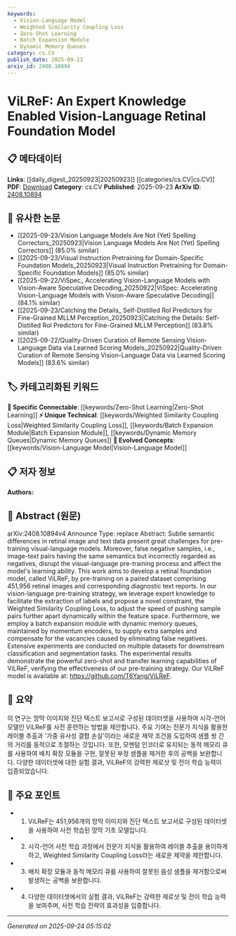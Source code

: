 ```yaml
---
keywords:
  - Vision-Language Model
  - Weighted Similarity Coupling Loss
  - Zero-Shot Learning
  - Batch Expansion Module
  - Dynamic Memory Queues
category: cs.CV
publish_date: 2025-09-23
arxiv_id: 2408.10894
---
```


<!-- KEYWORD_LINKING_METADATA:
{
  "processed_timestamp": "2025-09-24T05:15:02.726502",
  "vocabulary_version": "1.0",
  "selected_keywords": [
    "Vision-Language Model",
    "Weighted Similarity Coupling Loss",
    "Zero-Shot Learning",
    "Batch Expansion Module",
    "Dynamic Memory Queues"
  ],
  "rejected_keywords": [],
  "similarity_scores": {
    "Vision-Language Model": 0.88,
    "Weighted Similarity Coupling Loss": 0.7,
    "Zero-Shot Learning": 0.85,
    "Batch Expansion Module": 0.72,
    "Dynamic Memory Queues": 0.78
  },
  "extraction_method": "AI_prompt_based",
  "budget_applied": true,
  "candidates_json": {
    "candidates": [
      {
        "surface": "Vision-Language Retinal Foundation Model",
        "canonical": "Vision-Language Model",
        "aliases": [
          "ViLReF"
        ],
        "category": "evolved_concepts",
        "rationale": "This connects to the broader concept of vision-language models, which is crucial for understanding the integration of visual and textual data.",
        "novelty_score": 0.7,
        "connectivity_score": 0.85,
        "specificity_score": 0.8,
        "link_intent_score": 0.88
      },
      {
        "surface": "Weighted Similarity Coupling Loss",
        "canonical": "Weighted Similarity Coupling Loss",
        "aliases": [],
        "category": "unique_technical",
        "rationale": "This is a unique loss function introduced in the paper, which is essential for understanding the model's training process.",
        "novelty_score": 0.75,
        "connectivity_score": 0.65,
        "specificity_score": 0.85,
        "link_intent_score": 0.7
      },
      {
        "surface": "Zero-Shot Learning",
        "canonical": "Zero-Shot Learning",
        "aliases": [],
        "category": "specific_connectable",
        "rationale": "Zero-shot learning is a key capability of the model, linking it to broader trends in machine learning.",
        "novelty_score": 0.6,
        "connectivity_score": 0.9,
        "specificity_score": 0.7,
        "link_intent_score": 0.85
      },
      {
        "surface": "Batch Expansion Module",
        "canonical": "Batch Expansion Module",
        "aliases": [],
        "category": "unique_technical",
        "rationale": "This module is a novel component of the model architecture, important for understanding its data handling strategy.",
        "novelty_score": 0.65,
        "connectivity_score": 0.6,
        "specificity_score": 0.8,
        "link_intent_score": 0.72
      },
      {
        "surface": "Dynamic Memory Queues",
        "canonical": "Dynamic Memory Queues",
        "aliases": [],
        "category": "unique_technical",
        "rationale": "Dynamic memory queues are crucial for the model's ability to manage data efficiently during training.",
        "novelty_score": 0.68,
        "connectivity_score": 0.75,
        "specificity_score": 0.78,
        "link_intent_score": 0.78
      }
    ],
    "ban_list_suggestions": [
      "pre-training",
      "model's learning ability",
      "extensive experiments"
    ]
  },
  "decisions": [
    {
      "candidate_surface": "Vision-Language Retinal Foundation Model",
      "resolved_canonical": "Vision-Language Model",
      "decision": "linked",
      "scores": {
        "novelty": 0.7,
        "connectivity": 0.85,
        "specificity": 0.8,
        "link_intent": 0.88
      }
    },
    {
      "candidate_surface": "Weighted Similarity Coupling Loss",
      "resolved_canonical": "Weighted Similarity Coupling Loss",
      "decision": "linked",
      "scores": {
        "novelty": 0.75,
        "connectivity": 0.65,
        "specificity": 0.85,
        "link_intent": 0.7
      }
    },
    {
      "candidate_surface": "Zero-Shot Learning",
      "resolved_canonical": "Zero-Shot Learning",
      "decision": "linked",
      "scores": {
        "novelty": 0.6,
        "connectivity": 0.9,
        "specificity": 0.7,
        "link_intent": 0.85
      }
    },
    {
      "candidate_surface": "Batch Expansion Module",
      "resolved_canonical": "Batch Expansion Module",
      "decision": "linked",
      "scores": {
        "novelty": 0.65,
        "connectivity": 0.6,
        "specificity": 0.8,
        "link_intent": 0.72
      }
    },
    {
      "candidate_surface": "Dynamic Memory Queues",
      "resolved_canonical": "Dynamic Memory Queues",
      "decision": "linked",
      "scores": {
        "novelty": 0.68,
        "connectivity": 0.75,
        "specificity": 0.78,
        "link_intent": 0.78
      }
    }
  ]
}
-->

# ViLReF: An Expert Knowledge Enabled Vision-Language Retinal Foundation Model

## 📋 메타데이터

**Links**: [[daily_digest_20250923|20250923]] [[categories/cs.CV|cs.CV]]
**PDF**: [Download](https://arxiv.org/pdf/2408.10894.pdf)
**Category**: cs.CV
**Published**: 2025-09-23
**ArXiv ID**: [2408.10894](https://arxiv.org/abs/2408.10894)

## 🔗 유사한 논문
- [[2025-09-23/Vision Language Models Are Not (Yet) Spelling Correctors_20250923|Vision Language Models Are Not (Yet) Spelling Correctors]] (85.0% similar)
- [[2025-09-23/Visual Instruction Pretraining for Domain-Specific Foundation Models_20250923|Visual Instruction Pretraining for Domain-Specific Foundation Models]] (85.0% similar)
- [[2025-09-22/ViSpec_ Accelerating Vision-Language Models with Vision-Aware Speculative Decoding_20250922|ViSpec: Accelerating Vision-Language Models with Vision-Aware Speculative Decoding]] (84.1% similar)
- [[2025-09-23/Catching the Details_ Self-Distilled RoI Predictors for Fine-Grained MLLM Perception_20250923|Catching the Details: Self-Distilled RoI Predictors for Fine-Grained MLLM Perception]] (83.8% similar)
- [[2025-09-22/Quality-Driven Curation of Remote Sensing Vision-Language Data via Learned Scoring Models_20250922|Quality-Driven Curation of Remote Sensing Vision-Language Data via Learned Scoring Models]] (83.6% similar)

## 🏷️ 카테고리화된 키워드
**🔗 Specific Connectable**: [[keywords/Zero-Shot Learning|Zero-Shot Learning]]
**⚡ Unique Technical**: [[keywords/Weighted Similarity Coupling Loss|Weighted Similarity Coupling Loss]], [[keywords/Batch Expansion Module|Batch Expansion Module]], [[keywords/Dynamic Memory Queues|Dynamic Memory Queues]]
**🚀 Evolved Concepts**: [[keywords/Vision-Language Model|Vision-Language Model]]

## 📋 저자 정보

**Authors:** 

## 📄 Abstract (원문)

arXiv:2408.10894v4 Announce Type: replace 
Abstract: Subtle semantic differences in retinal image and text data present great challenges for pre-training visual-language models. Moreover, false negative samples, i.e., image-text pairs having the same semantics but incorrectly regarded as negatives, disrupt the visual-language pre-training process and affect the model's learning ability. This work aims to develop a retinal foundation model, called ViLReF, by pre-training on a paired dataset comprising 451,956 retinal images and corresponding diagnostic text reports. In our vision-language pre-training strategy, we leverage expert knowledge to facilitate the extraction of labels and propose a novel constraint, the Weighted Similarity Coupling Loss, to adjust the speed of pushing sample pairs further apart dynamically within the feature space. Furthermore, we employ a batch expansion module with dynamic memory queues, maintained by momentum encoders, to supply extra samples and compensate for the vacancies caused by eliminating false negatives. Extensive experiments are conducted on multiple datasets for downstream classification and segmentation tasks. The experimental results demonstrate the powerful zero-shot and transfer learning capabilities of ViLReF, verifying the effectiveness of our pre-training strategy. Our ViLReF model is available at: https://github.com/T6Yang/ViLReF.

## 📝 요약

이 연구는 망막 이미지와 진단 텍스트 보고서로 구성된 데이터셋을 사용하여 시각-언어 모델인 ViLReF를 사전 훈련하는 방법을 제안합니다. 주요 기여는 전문가 지식을 활용한 레이블 추출과 '가중 유사성 결합 손실'이라는 새로운 제약 조건을 도입하여 샘플 쌍 간의 거리를 동적으로 조절하는 것입니다. 또한, 모멘텀 인코더로 유지되는 동적 메모리 큐를 사용하여 배치 확장 모듈을 구현, 잘못된 부정 샘플을 제거한 후의 공백을 보완합니다. 다양한 데이터셋에 대한 실험 결과, ViLReF의 강력한 제로샷 및 전이 학습 능력이 입증되었습니다.

## 🎯 주요 포인트

- 1. ViLReF는 451,956개의 망막 이미지와 진단 텍스트 보고서로 구성된 데이터셋을 사용하여 사전 학습된 망막 기초 모델입니다.
- 2. 시각-언어 사전 학습 과정에서 전문가 지식을 활용하여 레이블 추출을 용이하게 하고, Weighted Similarity Coupling Loss라는 새로운 제약을 제안합니다.
- 3. 배치 확장 모듈과 동적 메모리 큐를 사용하여 잘못된 음성 샘플을 제거함으로써 발생하는 공백을 보완합니다.
- 4. 다양한 데이터셋에서의 실험 결과, ViLReF는 강력한 제로샷 및 전이 학습 능력을 보여주며, 사전 학습 전략의 효과성을 입증합니다.


---

*Generated on 2025-09-24 05:15:02*